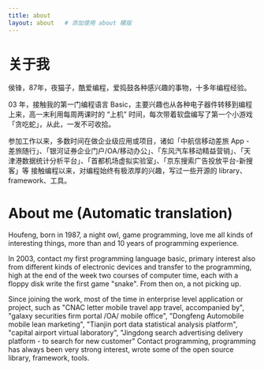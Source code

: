 ```yaml
---
title: about
layout: about   # 添加使用 about 模版
---
```


# 关于我

侯锋，87年，夜猫子，酷爱编程，爱捣鼓各种感兴趣的事物，十多年编程经验。

03 年，接触我的第一门编程语言 Basic，主要兴趣也从各种电子器件转移到编程上来，高一末利用每周两课时的 “上机” 时间，每次带着软盘编写了第一个小游戏「贪吃蛇」，从此，一发不可收拾。

参加工作以来，多数时间在做企业级应用或项目，诸如「中航信移动差旅 App - 差旅随行」、「银河证券企业门户/OA/移动办公」、「东风汽车移动精益营销」、「天津港数据统计分析平台」、「首都机场虚拟实验室」、「京东搜索广告投放平台-新搜客」等
接触编程以来，对编程始终有极浓厚的兴趣，写过一些开源的 library、framework、工具。

# About me (Automatic translation)

Houfeng, born in 1987, a night owl, game programming, love me all kinds of interesting things, more than and 10 years of programming experience.

In 2003, contact my first programming language basic, primary interest also from different kinds of electronic devices and transfer to the programming, high at the end of the week two courses of computer time, each with a floppy disk write the first game "snake". From then on, a not picking up.

Since joining the work, most of the time in enterprise level application or project, such as "CNAC letter mobile travel app travel, accompanied by", "galaxy securities firm portal /OA/ mobile office", "Dongfeng Automobile mobile lean marketing", "Tianjin port data statistical analysis platform", "capital airport virtual laboratory", "Jingdong search advertising delivery platform - to search for new customer"
Contact programming, programming has always been very strong interest, wrote some of the open source library, framework, tools.


